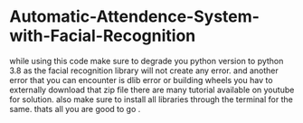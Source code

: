 # Automatic-Attendence-System-with-Facial-Recognition
while using this code make sure to degrade you python version to python 3.8 as the facial recognition library will not create any error.
and another error that you can encounter is dlib error or building wheels you hav to externally download that zip file there are many tutorial available on youtube for solution.
also make sure to install all libraries through the terminal for the same.
thats all you are good to go .
